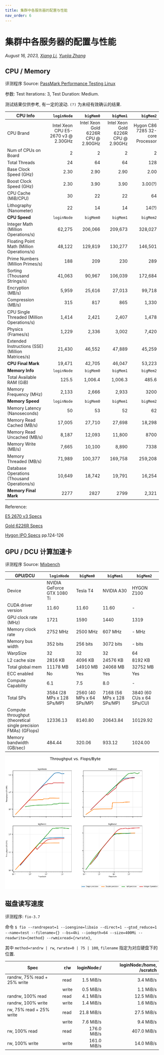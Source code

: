```yaml
---
title: 集群中各服务器的配置与性能
nav_order: 6
---
```


# 集群中各服务器的配置与性能

*August 16, 2023, [Xiang Li](mailto:646873166@qq.com), [Yuejia Zhang](mailto:yuejiazhang21@m.fudan.edu.cn)*

## CPU / Memory
评测程序 Source: [PassMark Performance Testing Linux](https://www.passmark.com/products/pt_linux/)

参数: Test Iterations: 3, Test Duration: Medium.

测试结果仅供参考, 有一定的波动. `(?)` 为未经有效确认的结果.

|**CPU Info** |`loginNode`|`bigMem0`|`bigMem1`|`bigMem2`|
|--|--:|--:|--:|--:|
|CPU Brand|Intel Xeon CPU E5-2670 v3 @ 2.30GHz|Intel Xeon Gold 6226R CPU @ 2.90GHz|Intel Xeon Gold 6226R CPU @ 2.90GHz|Hygon C86 7285 32-core Processor|
|Num of CPUs on Board                                     | 2  | 2  | 2  | 2 |
|Total Threads                                           | 24 | 64 | 64 | 128 |
|Base Clock Speed (GHz)                                  | 2.30 | 2.90 | 2.90 | 2.00 |
|Boost Clock Speed (GHz)                                 | 2.30 | 3.90 | 3.90 | 3.00(?) |
|CPU Cache (MiB/CPU)                                     | 30 | 22 | 22 | 64 |
|Lithography (Nanometer)                                 | 22 | 14 | 14 | 14(?) |
|**CPU Speed** |`loginNode`|`bigMem0`|`bigMem1`|`bigMem2`|
|Integer Math (Million Operations/s)                     |62,275 |206,066 |209,673 |328,027 |
|Floating Point Math (Million Operations/s)              |48,122 |129,819 |130,277 |146,501 |
|Prime Numbers (Million Primes/s)                        |188 |209 |230 |289 |
|Sorting (Thousand Strings/s)                            |41,063 |90,967|106,039 |172,684 |
|Encryption (MB/s)                                       |5,959 |25,616 |27,013 |99,718 |
|Compression (MB/s)                                      |315 |817 |865 |1,330 |
|CPU Single Threaded (Million Operations/s)              |1,414 |2,421 |2,407 |1,478 |
|Physics (Frames/s)                                      |1,229 |2,336 |3,002 |7,420 |
|Extended Instructions (SSE) (Million Matrices/s)        |21,430 |46,552 |47,889 |45,259 |
|**CPU Final Mark**                                      |19,471 | 42,705 | 46,047 |53,223 |
| **Memory Info** |`loginNode`|`bigMem0`|`bigMem1`|`bigMem2`|
|Total Available RAM (GiB)                   |125.5 |1,006.4 |1,006.3 |485.6 |
|Memory Frequency (MHz)                      |2,133 | 2,666 | 2,933 | 3200 |
| **Memory Speed** |`loginNode`|`bigMem0`|`bigMem1`|`bigMem2`|
|Memory Latency (Nanoseconds)                |50 |53 |52 |62|
|Memory Read Cached (MB/s)                   |17,005 |27,710  |27,698  |18,298 |
|Memory Read Uncached (MB/s)                 |8,187  |12,093  |11,800  |8700  |
|Memory Write (MB/s)                         |7,665  |10,100  |8,890  |7338  |
|Memory Threaded (MB/s)                      |71,989  |100,377  |169,758  |259,208 |
|Database Operations (Thousand Operations/s) |10,649 |18,742 |19,791 |16,254 |
|**Memory Final Mark**                       |2277 | 2827 | 2799 | 2,321 |

Reference:

[E5 2670 v3 Specs](https://ark.intel.com/content/www/us/en/ark/products/81709/intel-xeon-processor-e52670-v3-30m-cache-2-30-ghz.html)

[Gold 6226R Specs](https://ark.intel.com/content/www/us/en/ark/products/199347/intel-xeon-gold-6226r-processor-22m-cache-2-90-ghz.html)

[Hygon IPO Specs](http://static.sse.com.cn/stock/information/c/202203/8c31407852094a259d388fbb535942ca.pdf) pp.124-126

## GPU / DCU 计算加速卡

评测程序 Source: [Mixbench](https://github.com/ekondis/mixbench)

| GPU/DCU |`loginNode`|`bigMem0`|`bigMem1`|`bigMem2`|
|--|--|--|--|--|
|Device              |NVIDIA GeForce GTX 1080 Ti|Tesla T4|NVIDIA A30|HYGON Z100|
|CUDA driver version |11.60|11.60|11.60|-|
|GPU clock rate (MHz)     |1721|1590 |1440 |1319 |
|Memory clock rate   |2752 MHz|2500 MHz|607 MHz|- MHz|
|Memory bus width    |352 bits|256 bits|3072 bits|- bits|
|WarpSize            |32|32|32|64|
|L2 cache size       |2816 KB|4096 KB|24576 KB|8192 KB|
|Total global mem    |11178 MB|14910 MB|24068 MB|32752 MB|
|ECC enabled         |No|Yes|Yes|Yes|
|Compute Capability  |6.1|7.5|8.0|-|
|Total SPs           |3584 (28 MPs x 128 SPs/MP)|2560 (40 MPs x 64 SPs/MP)|7168 (56 MPs x 128 SPs/MP)|3840 (60 CUs x 64 SPs/CU)|
|Compute throughput (theoretical single precision FMAs) (GFlops) |12336.13  |8140.80 |20643.84 |10129.92 |
|Memory bandwidth (GB/sec)   |484.44 |320.06 |933.12 |1024.00 |

![benchmark](/guide/figure/benchmark.png)

## 磁盘读写速度

评测程序: `fio-3.7`

命令 `$ fio --randrepeat=1 --ioengine=libaio --direct=1 --gtod_reduce=1 --name=test --filename={} --bs=4ki --iodepth=64 --size=400Mi --readwrite={method} --rwmixread={rwrate}`,

其中 `method=randrw | rw`, `rwrate=0 | 75 | 100`, `filename` 指定为对应硬盘下的位置.

| Spec                         | r/w   | loginNode:/ | loginNode:/home, /scratch |
|------------------------------|-------|------------:|--------------------------:|
| randrw, 75% read + 25% write | read  | 1.5 MiB/s   | 3.4 MiB/s                 |
|                              | write | 0.5 MiB/s   | 1.1 MiB/s                 |
| randrw, 100% read            | read  | 4.1 MiB/s   | 12.5 MiB/s                |
| randrw, 100% write           | write | 1.4 MiB/s   | 1.6 MiB/s                 |
| rw, 75% read + 25% write     | read  | 21.8 MiB/s  | 27.5 MiB/s                |
|                              | write | 7.6 MiB/s   | 9.4 MiB/s                 |
| rw, 100% read                | read  | 176.0 MiB/s | 407.0 MiB/s               |
| rw, 100% write               | write | 161.0 MiB/s | 14.0 MiB/s                |
